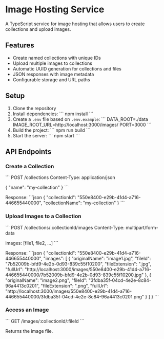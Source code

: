 # Image Hosting Service

A TypeScript service for image hosting that allows users to create collections and upload images.

## Features

- Create named collections with unique IDs
- Upload multiple images to collections
- Automatic UUID generation for collections and files
- JSON responses with image metadata
- Configurable storage and URL paths

## Setup

1. Clone the repository
2. Install dependencies:
   \`\`\`
   npm install
   \`\`\`
3. Create a `.env` file based on `.env.example`:
   \`\`\`
   DATA_ROOT=./data
   IMAGE_ROOT_URL=http://localhost:3000/images/
   PORT=3000
   \`\`\`
4. Build the project:
   \`\`\`
   npm run build
   \`\`\`
5. Start the server:
   \`\`\`
   npm start
   \`\`\`

## API Endpoints

### Create a Collection

\`\`\`
POST /collections
Content-Type: application/json

{
  "name": "my-collection"
}
\`\`\`

Response:
\`\`\`json
{
  "collectionId": "550e8400-e29b-41d4-a716-446655440000",
  "collectionName": "my-collection"
}
\`\`\`

### Upload Images to a Collection

\`\`\`
POST /collections/:collectionId/images
Content-Type: multipart/form-data

images: [file1, file2, ...]
\`\`\`

Response:
\`\`\`json
{
  "collectionId": "550e8400-e29b-41d4-a716-446655440000",
  "images": [
    {
      "originalName": "image1.jpg",
      "fileId": "7b52009b-bfd9-4e2b-0d93-839c55f10200",
      "fileExtension": ".jpg",
      "fullUrl": "http://localhost:3000/images/550e8400-e29b-41d4-a716-446655440000/7b52009b-bfd9-4e2b-0d93-839c55f10200.jpg"
    },
    {
      "originalName": "image2.png",
      "fileId": "3fdba35f-04cd-4e2e-8c84-96a4413c0201",
      "fileExtension": ".png",
      "fullUrl": "http://localhost:3000/images/550e8400-e29b-41d4-a716-446655440000/3fdba35f-04cd-4e2e-8c84-96a4413c0201.png"
    }
  ]
}
\`\`\`

### Access an Image

\`\`\`
GET /images/:collectionId/:fileId
\`\`\`

Returns the image file.
